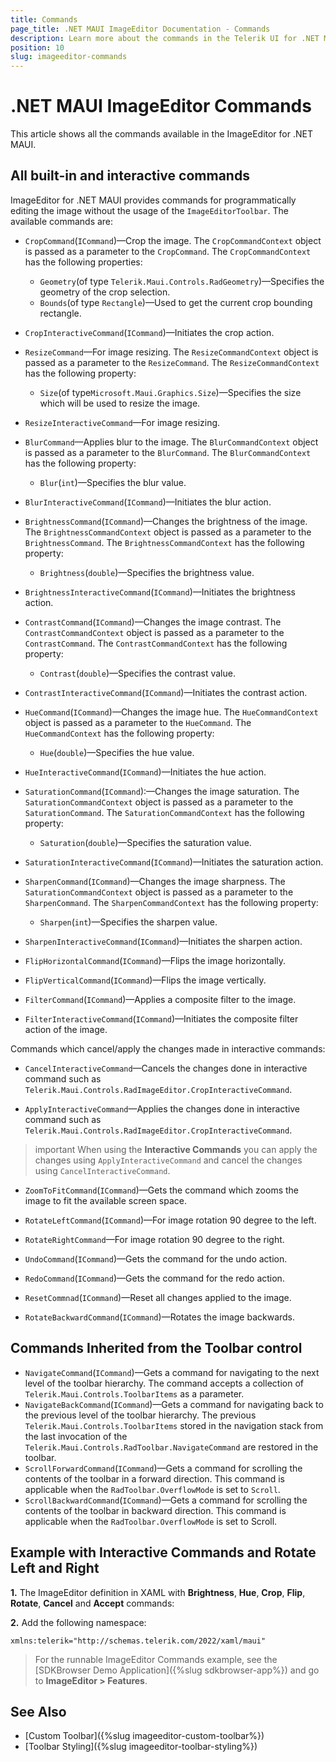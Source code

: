 ```yaml
---
title: Commands
page_title: .NET MAUI ImageEditor Documentation - Commands
description: Learn more about the commands in the Telerik UI for .NET MAUI ImageEditor control provides like hue, rotate, crop, saturation, brightness and more.
position: 10
slug: imageeditor-commands
---
```


# .NET MAUI ImageEditor Commands

This article shows all the commands available in the ImageEditor for .NET MAUI. 

## All built-in and interactive commands

ImageEditor for .NET MAUI provides commands for programmatically editing the image without the usage of the `ImageEditorToolbar`. The available commands are:

* `CropCommand`(`ICommand`)&mdash;Crop the image.
The `CropCommandContext` object is passed as a parameter to the `CropCommand`. The `CropCommandContext` has the following properties:
	* `Geometry`(of type `Telerik.Maui.Controls.RadGeometry`)&mdash;Specifies the geometry of the crop selection.
	* `Bounds`(of type `Rectangle`)&mdash;Used to get the current crop bounding rectangle.

* `CropInteractiveCommand`(`ICommand`)&mdash;Initiates the crop action.

* `ResizeCommand`&mdash;For image resizing. 
The `ResizeCommandContext` object is passed as a parameter to the `ResizeCommand`. The `ResizeCommandContext` has the following property:
	* `Size`(of type`Microsoft.Maui.Graphics.Size`)&mdash;Specifies the size which will be used to resize the image.

* `ResizeInteractiveCommand`&mdash;For image resizing. 

* `BlurCommand`&mdash;Applies blur to the image.
The `BlurCommandContext` object is passed as a parameter to the `BlurCommand`. The `BlurCommandContext` has the following property:
	* `Blur`(`int`)&mdash;Specifies the blur value.

* `BlurInteractiveCommand`(`ICommand`)&mdash;Initiates the blur action.

* `BrightnessCommand`(`ICommand`)&mdash;Changes the brightness of the image.
The `BrightnessCommandContext` object is passed as a parameter to the `BrightnessCommand`. The `BrightnessCommandContext` has the following property:
	* `Brightness`(`double`)&mdash;Specifies the brightness value.

* `BrightnessInteractiveCommand`(`ICommand`)&mdash;Initiates the brightness action.

* `ContrastCommand`(`ICommand`)&mdash;Changes the image contrast.
The `ContrastCommandContext` object is passed as a parameter to the `ContrastCommand`. The `ContrastCommandContext` has the following property:
	* `Contrast`(`double`)&mdash;Specifies the contrast value.


* `ContrastInteractiveCommand`(`ICommand`)&mdash;Initiates the contrast action.

* `HueCommand`(`ICommand`)&mdash;Changes the image hue.
The `HueCommandContext` object is passed as a parameter to the `HueCommand`. The `HueCommandContext` has the following property:
	* `Hue`(`double`)&mdash;Specifies the hue value.

* `HueInteractiveCommand`(`ICommand`)&mdash;Initiates the hue action.

* `SaturationCommand`(`ICommand`):&mdash;Changes the image saturation.
The `SaturationCommandContext` object is passed as a parameter to the `SaturationCommand`. The `SaturationCommandContext` has the following property:
	* `Saturation`(`double`)&mdash;Specifies the saturation value.

* `SaturationInteractiveCommand`(`ICommand`)&mdash;Initiates the saturation action.

* `SharpenCommand`(`ICommand`)&mdash;Changes the image sharpness.
The `SaturationCommandContext` object is passed as a parameter to the `SharpenCommand`. The `SharpenCommandContext` has the following property:
	* `Sharpen`(`int`)&mdash;Specifies the sharpen value.

* `SharpenInteractiveCommand`(`ICommand`)&mdash;Initiates the sharpen action.

* `FlipHorizontalCommand`(`ICommand`)&mdash;Flips the image horizontally.

* `FlipVerticalCommand`(`ICommand`)&mdash;Flips the image vertically.

* `FilterCommand`(`ICommand`)&mdash;Applies a composite filter to the image.

* `FilterInteractiveCommand`(`ICommand`)&mdash;Initiates the composite filter action of the image.

Commands which cancel/apply the changes made in interactive commands:

* `CancelInteractiveCommand`&mdash;Cancels the changes done in interactive command such as `Telerik.Maui.Controls.RadImageEditor.CropInteractiveCommand`.

* `ApplyInteractiveCommand`&mdash;Applies the changes done in interactive command such as `Telerik.Maui.Controls.RadImageEditor.CropInteractiveCommand`.

>important When using the **Interactive Commands** you can apply the changes using `ApplyInteractiveCommand` and cancel the changes using `CancelInteractiveCommand`.

* `ZoomToFitCommand`(`ICommand`)&mdash;Gets the command which zooms the image to fit the available screen space.

* `RotateLeftCommand`(`ICommand`)&mdash;For image rotation 90 degree to the left.

* `RotateRightCommand`&mdash;For image rotation 90 degree to the right.

* `UndoCommand`(`ICommand`)&mdash;Gets the command for the undo action.

* `RedoCommand`(`ICommand`)&mdash;Gets the command for the redo action.

* `ResetCommnad`(`ICommand`)&mdash;Reset all changes applied to the image.

* `RotateBackwardCommand`(`ICommand`)&mdash;Rotates the image backwards.

## Commands Inherited from the Toolbar control

* `NavigateCommand`(`ICommand`)&mdash;Gets a command for navigating to the next level of the toolbar hierarchy. The command accepts a collection of `Telerik.Maui.Controls.ToolbarItems` as a parameter.
* `NavigateBackCommand`(`ICommand`)&mdash;Gets a command for navigating back to the previous level of the toolbar hierarchy. The previous `Telerik.Maui.Controls.ToolbarItems` stored in the navigation stack from the last invocation of the `Telerik.Maui.Controls.RadToolbar.NavigateCommand` are restored in the toolbar.
* `ScrollForwardCommand`(`ICommand`)&mdash;Gets a command for scrolling the contents of the toolbar in a forward direction. This command is applicable when the `RadToolbar.OverflowMode` is set to `Scroll`.
* `ScrollBackwardCommand`(`ICommand`)&mdash;Gets a command for scrolling the contents of the toolbar in backward direction. This command is applicable when the `RadToolbar.OverflowMode` is set to Scroll.


## Example with Interactive Commands and Rotate Left and Right

**1.** The ImageEditor definition in XAML with **Brightness**, **Hue**, **Crop**, **Flip**, **Rotate**, **Cancel** and **Accept** commands:

<snippet id='imageeditor-commands-xaml'/>

**2.** Add the following namespace:

```XAML
xmlns:telerik="http://schemas.telerik.com/2022/xaml/maui"
```

> For the runnable ImageEditor Commands example, see the [SDKBrowser Demo Application]({%slug sdkbrowser-app%}) and go to **ImageEditor > Features**.

## See Also

- [Custom Toolbar]({%slug imageeditor-custom-toolbar%})
- [Toolbar Styling]({%slug imageeditor-toolbar-styling%})